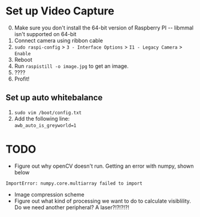 # Set up Video Capture
0. Make sure you don't install the 64-bit version of Raspberry PI -- libmmal isn't supported on 64-bit
1. Connect camera using ribbon cable
2. `sudo raspi-config` > `3 - Interface Options` > `I1 - Legacy Camera` > `Enable`
3. Reboot
4. Run `raspistill -o image.jpg` to get an image.
5. ????
6. Profit!

## Set up auto whitebalance 
1. `sudo vim /boot/config.txt`  
2. Add the following line:  
	`awb_auto_is_greyworld=1`

# TODO
* Figure out why openCV doesn't run. Getting an error with numpy, shown below
```
ImportError: numpy.core.multiarray failed to import
```
* Image compression scheme
* Figure out what kind of processing we want to do to calculate visiblility. Do we need another peripheral? A laser?!?!?!?!